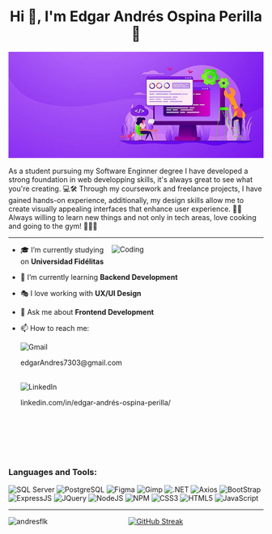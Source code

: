 <h1 align="center">Hi 👋, I'm Edgar Andrés Ospina Perilla 🔱</h1>

<div align="center">

![logo](https://github.com/AndresFLK/AndresFLK/blob/main/Github%20Banner.png)

</div>


As a student pursuing my Software Enginner degree I have developed a strong foundation in web developping skills, it's always great to see what you're creating. 💻🛠 Through my coursework and freelance projects, I have gained hands-on experience, additionally, my design skills allow me to create visually appealing interfaces that enhance user experience. 🎇👾 Always willing to learn new things and not only in tech areas, love cooking and going to the gym! 👨‍🍳🎴
<br>
<hr>
<img align="right" alt="Coding" width="300" src="https://media4.giphy.com/media/qgQUggAC3Pfv687qPC/giphy.gif">

- 🎓 I’m currently studying on **Universidad Fidélitas**

- 🌱 I’m currently learning **Backend Development**

- 🎭 I love working with **UX/UI Design**

- 💬 Ask me about **Frontend Development**

- 📫 How to reach me:

  <div>
    <img src="https://img.shields.io/badge/Gmail-D14836?style=for-the-badge&logo=gmail&logoColor=white" alt="Gmail"> <p>edgarAndres7303@gmail.com</p>
    <br>
    <img src="https://img.shields.io/badge/LinkedIn-0077B5?style=for-the-badge&logo=linkedin&logoColor=white" alt="LinkedIn"> <p>linkedin.com/in/edgar-andrés-ospina-perilla/<p>
  </div>
  <br>

<br>
<br>
<br>



<h3 align="left">Languages and Tools:</h3>

 <div>
   <img src="https://img.shields.io/badge/Microsoft%20SQL%20Server-CC2927?style=for-the-badge&logo=microsoft%20sql%20server&logoColor=white" alt="SQL Server">
   <img src="https://img.shields.io/badge/PostgreSQL-316192?style=for-the-badge&logo=postgresql&logoColor=white" alt="PostgreSQL">
   <img src="https://img.shields.io/badge/Figma-F24E1E?style=for-the-badge&logo=figma&logoColor=white" alt="Figma">
   <img src="https://img.shields.io/badge/gimp-5C5543?style=for-the-badge&logo=gimp&logoColor=white" alt="Gimp">
   <img src="https://img.shields.io/badge/.NET-512BD4?style=for-the-badge&logo=dotnet&logoColor=white" alt=".NET">
   <img src="https://img.shields.io/badge/axios-671ddf?&style=for-the-badge&logo=axios&logoColor=white" alt="Axios">
   <img src="https://img.shields.io/badge/Bootstrap-563D7C?style=for-the-badge&logo=bootstrap&logoColor=white" alt="BootStrap">
   <img src="https://img.shields.io/badge/Express%20js-000000?style=for-the-badge&logo=express&logoColor=white" alt="ExpressJS">
   <img src="https://img.shields.io/badge/jQuery-0769AD?style=for-the-badge&logo=jquery&logoColor=white" alt="JQuery">
   <img src="https://img.shields.io/badge/Node%20js-339933?style=for-the-badge&logo=nodedotjs&logoColor=white" alt="NodeJS">
   <img src="https://img.shields.io/badge/npm-CB3837?style=for-the-badge&logo=npm&logoColor=white" alt="NPM">
   <img src="https://img.shields.io/badge/CSS3-1572B6?style=for-the-badge&logo=css3&logoColor=white" alt="CSS3">
   <img src="https://img.shields.io/badge/HTML5-E34F26?style=for-the-badge&logo=html5&logoColor=white" alt="HTML5">
   <img src="https://img.shields.io/badge/JavaScript-323330?style=for-the-badge&logo=javascript&logoColor=F7DF1E" alt="JavaScript">
  </div>
  
<hr>



<p><img align="left" width="47%" src="https://github-readme-stats.vercel.app/api/top-langs?username=AndresFLK&layout=compact&theme=radical" alt="andresflk" /></p>

[![GitHub Streak](https://github-readme-streak-stats.herokuapp.com?user=AndresFLK&theme=radical&mode=weekly&card_width=350)](https://git.io/streak-stats)



